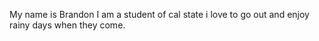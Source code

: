 My name is Brandon I am a student of cal state i love to go out and enjoy rainy days when they come.
